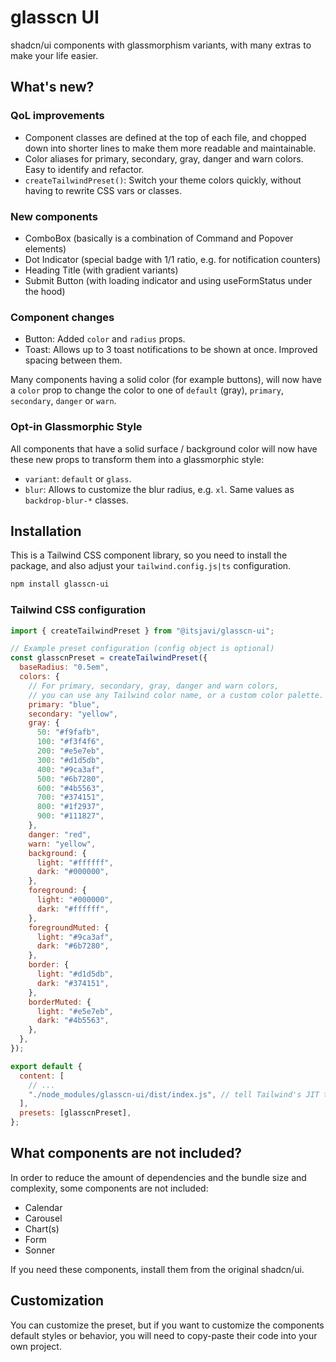 # glasscn UI

shadcn/ui components with glassmorphism variants, with many extras to make your life easier.

## What's new?

### QoL improvements

- Component classes are defined at the top of each file, and chopped down into shorter lines
  to make them more readable and maintainable.
- Color aliases for primary, secondary, gray, danger and warn colors. Easy to identify and refactor.
- `createTailwindPreset()`: Switch your theme colors quickly, without having to rewrite CSS vars or classes.

### New components

- ComboBox (basically is a combination of Command and Popover elements)
- Dot Indicator (special badge with 1/1 ratio, e.g. for notification counters)
- Heading Title (with gradient variants)
- Submit Button (with loading indicator and using useFormStatus under the hood)

### Component changes

- Button: Added `color` and `radius` props.
- Toast: Allows up to 3 toast notifications to be shown at once. Improved spacing between them.

Many components having a solid color (for example buttons), will now have a `color` prop to change the color to one of
`default` (gray), `primary`, `secondary`, `danger` or `warn`.

### Opt-in Glassmorphic Style

All components that have a solid surface / background color will now have these new props to transform them into
a glassmorphic style:

- `variant`: `default` or `glass`.
- `blur`: Allows to customize the blur radius, e.g. `xl`. Same values as `backdrop-blur-*` classes.

## Installation

This is a Tailwind CSS component library, so you need to install the package,
and also adjust your `tailwind.config.js|ts` configuration.

```bash
npm install glasscn-ui
```

### Tailwind CSS configuration

```js
import { createTailwindPreset } from "@itsjavi/glasscn-ui";

// Example preset configuration (config object is optional)
const glasscnPreset = createTailwindPreset({
  baseRadius: "0.5em",
  colors: {
    // For primary, secondary, gray, danger and warn colors,
    // you can use any Tailwind color name, or a custom color palette.
    primary: "blue",
    secondary: "yellow",
    gray: {
      50: "#f9fafb",
      100: "#f3f4f6",
      200: "#e5e7eb",
      300: "#d1d5db",
      400: "#9ca3af",
      500: "#6b7280",
      600: "#4b5563",
      700: "#374151",
      800: "#1f2937",
      900: "#111827",
    },
    danger: "red",
    warn: "yellow",
    background: {
      light: "#ffffff",
      dark: "#000000",
    },
    foreground: {
      light: "#000000",
      dark: "#ffffff",
    },
    foregroundMuted: {
      light: "#9ca3af",
      dark: "#6b7280",
    },
    border: {
      light: "#d1d5db",
      dark: "#374151",
    },
    borderMuted: {
      light: "#e5e7eb",
      dark: "#4b5563",
    },
  },
});

export default {
  content: [
    // ...
    "./node_modules/glasscn-ui/dist/index.js", // tell Tailwind's JIT to also include glasscn-ui's classes.
  ],
  presets: [glasscnPreset],
};
```

## What components are not included?

In order to reduce the amount of dependencies and the bundle size and complexity, some components are not included:

- Calendar
- Carousel
- Chart(s)
- Form
- Sonner

If you need these components, install them from the original shadcn/ui.

## Customization

You can customize the preset, but if you want to customize the components default styles or behavior, you will need to
copy-paste their code into your own project.
